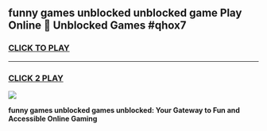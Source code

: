 
## funny games unblocked unblocked game Play Online 👋 Unblocked Games #qhox7
<h3>
<a href="https://premium.freeplayer.one?title=funny_games_unblocked&ref=21F">CLICK TO PLAY</a></h3>
<hr>

<h3>
<a href="https://premium.freeplayer.one?title=funny_games_unblocked&ref=21F">CLICK 2 PLAY</a>
  
</h3>

<a href="https://premium.freeplayer.one?title=funny_games_unblocked&ref=21F/"><img src="https://clearcache.store/games.png"></a>


**funny games unblocked games unblocked: Your Gateway to Fun and Accessible Online Gaming**
